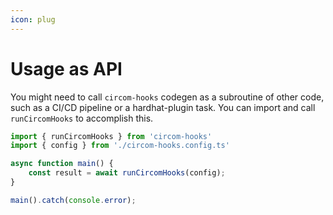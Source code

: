 ```yaml
---
icon: plug
---
```

# Usage as API
You might need to call `circom-hooks` codegen as a subroutine of other code, such as a CI/CD pipeline or a hardhat-plugin task. You can import and call `runCircomHooks` to accomplish this.

```typescript
import { runCircomHooks } from 'circom-hooks'
import { config } from './circom-hooks.config.ts'

async function main() {
    const result = await runCircomHooks(config);
}

main().catch(console.error);
```

